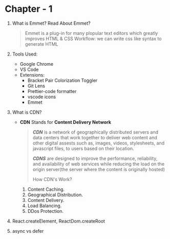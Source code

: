 # Chapter - 1

1. What is Emmet? Read About Emmet?
   > Emmet is a plug-in for many plopular text editors which greatly improves HTML & CSS Workflow:
   > we can write css like syntax to generate HTML
2. Tools Used:
    - Google Chrome
    - VS Code
    - Extensions:
        - Bracket Pair Colorization Toggler
        - Git Lens
        - Prettier-code formatter
        - vscode icons
        - Emmet
3. What is CDN?
    - **CDN** Stands for **Content Delivery Network**
      >
      > ***CDN*** is a network of geographically distributed servers and data centers that work together to deliver web content and other digital assests such as, images, videos, stylesheets, and javascript files, to users based on their location.
      > 
      > ***CDNS*** are designed to improve the performance, reliability, and availability of web services while reducing the load on the origin server(the server where the content is originally hosted)
      >
      >How CDN's Work?
         1. Content Caching.
         2. Geographical Distribution.
         3. Content Delivery.
         4. Load Balancing.
         5. DDos Protection.

4. React.createElement, ReactDom.createRoot
5. async vs defer

